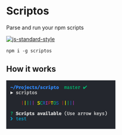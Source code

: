 # Scriptos

Parse and run your npm scripts

[![js-standard-style](https://cdn.rawgit.com/feross/standard/master/badge.svg)](http://standardjs.com)

```
npm i -g scriptos
```

## How it works 
![screenshot](https://github.com/DCKT/scripto/blob/master/assets/screen.png?raw=true)
